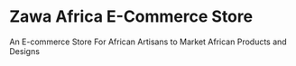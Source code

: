 # Zawa Africa E-Commerce Store
An E-commerce Store For African Artisans to Market African Products and Designs 
